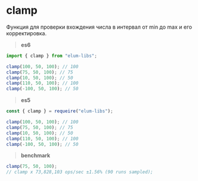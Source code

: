 # clamp

Функция для проверки вхождения числа в интервал от min до max и его корректировка.

> **es6**

```ts
import { clamp } from "elum-libs";

clamp(100, 50, 100); // 100
clamp(75, 50, 100); // 75
clamp(10, 50, 100); // 50
clamp(110, 50, 100); // 100
clamp(-100, 50, 100); // 50
```

> **es5**

```js
const { clamp } = requeire("elum-libs");

clamp(100, 50, 100); // 100
clamp(75, 50, 100); // 75
clamp(10, 50, 100); // 50
clamp(110, 50, 100); // 100
clamp(-100, 50, 100); // 50
```

> **benchmark**

```js
clamp(75, 50, 100);
// clamp x 73,828,103 ops/sec ±1.56% (90 runs sampled);
```
